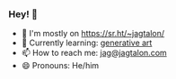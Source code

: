 ### Hey! 👋

- 💾 I'm mostly on https://sr.ht/~jagtalon/
- 🌱 Currently learning: [generative art](https://jagtalon.com/generative-art/)
- 📫 How to reach me: jag@jagtalon.com
- 😄 Pronouns: He/him
